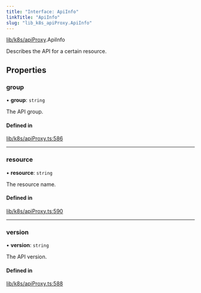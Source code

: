 ```yaml
---
title: "Interface: ApiInfo"
linkTitle: "ApiInfo"
slug: "lib_k8s_apiProxy.ApiInfo"
---
```


[lib/k8s/apiProxy](../modules/lib_k8s_apiProxy.md).ApiInfo

Describes the API for a certain resource.

## Properties

### group

• **group**: `string`

The API group.

#### Defined in

[lib/k8s/apiProxy.ts:586](https://github.com/headlamp-k8s/headlamp/blob/b0236780/frontend/src/lib/k8s/apiProxy.ts#L586)

___

### resource

• **resource**: `string`

The resource name.

#### Defined in

[lib/k8s/apiProxy.ts:590](https://github.com/headlamp-k8s/headlamp/blob/b0236780/frontend/src/lib/k8s/apiProxy.ts#L590)

___

### version

• **version**: `string`

The API version.

#### Defined in

[lib/k8s/apiProxy.ts:588](https://github.com/headlamp-k8s/headlamp/blob/b0236780/frontend/src/lib/k8s/apiProxy.ts#L588)
